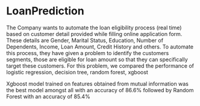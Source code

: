 # LoanPrediction
The Company wants to automate the loan eligibility process (real time) based on customer detail provided while filling online application form. These details are Gender, Marital Status, Education, Number of Dependents, Income, Loan Amount, Credit History and others. To automate this process, they have given a problem to identify the customers segments, those are eligible for loan amount so that they can specifically target these customers.
For this problem, we compared the performance of logistic regression, decision tree, random forest, xgboost

Xgboost model trained on features obtained from mutual information was the best model amongst all with an accuracy of 86.6% followed by Random Forest with an accuracy of 85.4%
